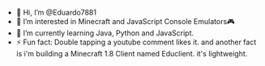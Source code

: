 - 👋 Hi, I’m @Eduardo7881
- 👀 I’m interested in Minecraft and JavaScript Console Emulators🎮
- 🌱 I’m currently learning Java, Python and JavaScript.
- ⚡ Fun fact: Double tapping a youtube comment likes it. and another fact is i'm building a Minecraft 1.8 Client named Educlient. it's lightweight.

<!---
Eduardo7881/Eduardo7881 is a ✨ special ✨ repository because its `README.md` (this file) appears on your GitHub profile.
You can click the Preview link to take a look at your changes. lol
--->
